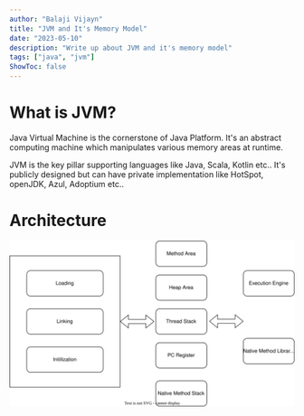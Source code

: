 ```yaml
---
author: "Balaji Vijayn"
title: "JVM and It's Memory Model"
date: "2023-05-10"
description: "Write up about JVM and it's memory model"
tags: ["java", "jvm"]
ShowToc: false
---
```


# What is JVM?

Java Virtual Machine is the cornerstone of Java Platform. It's an abstract computing machine which manipulates various memory areas at runtime.

JVM is the key pillar supporting languages like Java, Scala, Kotlin etc.. It's publicly designed but can have private implementation like HotSpot, openJDK, Azul, Adoptium etc.. 


# Architecture 


![JVM Architecture ](jvm-arch.drawio.svg)